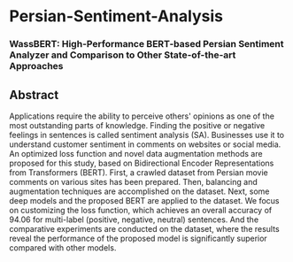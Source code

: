 # Persian-Sentiment-Analysis
### WassBERT: High-Performance BERT-based Persian Sentiment Analyzer and Comparison to Other State-of-the-art Approaches
## Abstract

Applications require the ability to perceive others' opinions as one of the most outstanding parts of knowledge. Finding the positive or negative feelings in sentences is called sentiment analysis (SA). Businesses use it to understand customer sentiment in comments on websites or social media. An optimized loss function and novel data augmentation methods are proposed for this study, based on Bidirectional Encoder Representations from Transformers (BERT). First, a crawled dataset from Persian movie comments on various sites has been prepared. Then, balancing and augmentation techniques are accomplished on the dataset. Next, some deep models and the proposed BERT are applied to the dataset. We focus on customizing the loss function, which achieves an overall accuracy of 94.06 for multi-label (positive, negative, neutral) sentences. And the comparative experiments are conducted on the dataset, where the results reveal the performance of the proposed model is significantly superior compared with other models.
